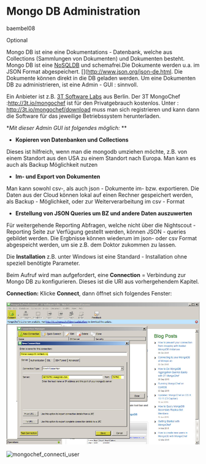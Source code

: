 # Mongo DB Administration
baembel08

Optional

Mongo DB ist eine eine Dokumentations - Datenbank, welche aus Collections (Sammlungen von Dokumenten) und Dokumenten besteht. Mongo DB ist eine [NoSQLDB](https://de.wikipedia.org/wiki/NoSQL) und schemafrei.Die Dokumente werden u.a. im JSON Format abgespeichert. [](http://www.json.org/json-de.html. Die Dokumente können direkt in die DB geladen werden. Um eine Dokumenten DB zu administrieren, ist eine Admin - GUI : [](https://de.wikipedia.org/wiki/Grafische_Benutzeroberfl%C3%A4che) sinnvoll.

Ein Anbieter ist z.B. [3T Software Labs](http://3t.io/about-us) aus Berlin.
Der 3T MongoChef :http://3t.io/mongochef ist für den Privatgebrauch kostenlos.
Unter : http://3t.io/mongochef/download muss man sich registrieren und kann dann die Software für das jeweilige Betriebssystem herunterladen.

**Mit dieser Admin GUI  ist folgendes möglich:* **
 
* **Kopieren von Datenbanken und Collections**

Dieses ist hilfreich, wenn man die mongodb umziehen möchte, z.B. von einem Standort   aus den USA zu einem Standort nach Europa. Man kann es auch als Backup Möglichkeit nutzen

 * **Im- und Export von Dokumenten**

Man kann sowohl csv-, als auch json - Dokumente im- bzw. exportieren. Die Daten aus der Cloud können lokal auf einen Rechner gespeichert werden, als Backup - Möglichkeit, oder zur Weiterverarbeitung im csv - Format

* **Erstellung von JSON Queries um BZ und andere Daten auszuwerten**

Für weitergehende Reporting Abfragen, welche nicht über die Nightscout - Reporting Seite zur Verfügung gestellt werden, können JSON - queries gebildet werden. Die Ergbnisse können wiederum im json- oder csv Format abgespeicht werden, um sie z.B. dem Doktor zukommen zu lassen.



Die **Installation** z.B. unter Windows ist eine Standard - Installation ohne speziell benötigte Parameter.

Beim Aufruf wird man aufgefordert, eine **Connection** = Verbindung zur Mongo DB zu konfigurieren. Dieses ist die URI aus vorhergehendem Kapitel.

**Connection:**
Klicke **Connect**, dann öffnet sich folgendes Fenster:

![mongochef_connect_name_port](../images/mongodb/mongodb_connect_name_port.jpg)





![mongochef_connecti_user](../images/mongodb/mongochef_connect_user.JPG)



